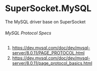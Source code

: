 # SuperSocket.MySQL
The MySQL driver base on SuperSocket

###### MySQL Protocol Specs
1. https://dev.mysql.com/doc/dev/mysql-server/8.0.11/PAGE_PROTOCOL.html
2. https://dev.mysql.com/doc/dev/mysql-server/8.0.11/page_protocol_basics.html